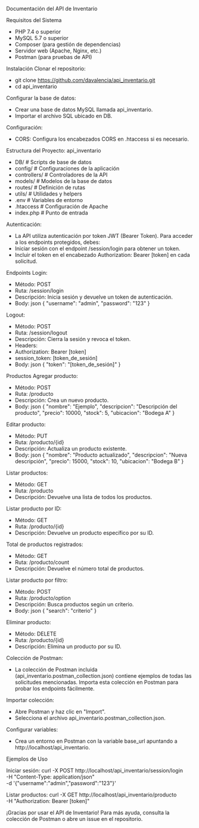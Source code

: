 Documentación del API de Inventario

Requisitos del Sistema
- PHP 7.4 o superior
- MySQL 5.7 o superior
- Composer (para gestión de dependencias)
- Servidor web (Apache, Nginx, etc.)
- Postman (para pruebas de API)

Instalación
Clonar el repositorio:
- git clone https://github.com/davalencia/api_inventario.git
- cd api_inventario

Configurar la base de datos:
- Crear una base de datos MySQL llamada api_inventario.
- Importar el archivo SQL ubicado en DB.

Configuración:
- CORS: Configura los encabezados CORS en .htaccess si es necesario.

Estructura del Proyecto:
api_inventario
- DB/                  # Scripts de base de datos
- config/              # Configuraciones de la aplicación
- controllers/         # Controladores de la API
- models/              # Modelos de la base de datos
- routes/              # Definición de rutas
- utils/               # Utilidades y helpers
- .env                 # Variables de entorno
- .htaccess            # Configuración de Apache
- index.php            # Punto de entrada
  
Autenticación:
- La API utiliza autenticación por token JWT (Bearer Token). Para acceder a los endpoints protegidos, debes:
- Iniciar sesión con el endpoint /session/login para obtener un token.
- Incluir el token en el encabezado Authorization: Bearer [token] en cada solicitud.

Endpoints
Login:
- Método: POST
- Ruta: /session/login
- Descripción: Inicia sesión y devuelve un token de autenticación.
- Body:
  json
  {
    "username": "admin",
    "password": "123"
  }
  
Logout:
- Método: POST
- Ruta: /session/logout
- Descripción: Cierra la sesión y revoca el token.
- Headers:
- Authorization: Bearer [token]
- session_token: [token_de_sesión]
- Body:
  json
  {
    "token": "[token_de_sesión]"
  }

Productos
Agregar producto:
- Método: POST
- Ruta: /producto
- Descripción: Crea un nuevo producto.
- Body:
  json
  {
    "nombre": "Ejemplo",
    "descripcion": "Descripción del producto",
    "precio": 10000,
    "stock": 5,
    "ubicacion": "Bodega A"
  }

Editar producto:
- Método: PUT
- Ruta: /producto/{id}
- Descripción: Actualiza un producto existente.
- Body:
  json
  {
    "nombre": "Producto actualizado",
    "descripcion": "Nueva descripción",
    "precio": 15000,
    "stock": 10,
    "ubicacion": "Bodega B"
  }

Listar productos:
- Método: GET
- Ruta: /producto
- Descripción: Devuelve una lista de todos los productos.

Listar producto por ID:
- Método: GET
- Ruta: /producto/{id}
- Descripción: Devuelve un producto específico por su ID.

Total de productos registrados:
- Método: GET
- Ruta: /producto/count
- Descripción: Devuelve el número total de productos.

Listar producto por filtro:
- Método: POST
- Ruta: /producto/option
- Descripción: Busca productos según un criterio.
- Body:
  json
  {
    "search": "criterio"
  }

Eliminar producto:
- Método: DELETE
- Ruta: /producto/{id}
- Descripción: Elimina un producto por su ID.

Colección de Postman:
- La colección de Postman incluida (api_inventario.postman_collection.json) contiene ejemplos de todas las solicitudes mencionadas. Importa esta colección en Postman para probar los endpoints fácilmente.

Importar colección:
- Abre Postman y haz clic en "Import".
- Selecciona el archivo api_inventario.postman_collection.json.

Configurar variables:
- Crea un entorno en Postman con la variable base_url apuntando a http://localhost/api_inventario.

Ejemplos de Uso

Iniciar sesión:
curl -X POST http://localhost/api_inventario/session/login \
-H "Content-Type: application/json" \
-d '{"username":"admin","password":"123"}'

Listar productos:
curl -X GET http://localhost/api_inventario/producto \
-H "Authorization: Bearer [token]"

¡Gracias por usar el API de Inventario! Para más ayuda, consulta la colección de Postman o abre un issue en el repositorio.
